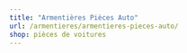 ```yaml
---
title: "Armentières Pièces Auto"
url: /armentieres/armentieres-pieces-auto/
shop: pièces de voitures
---
```

